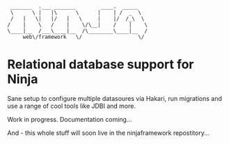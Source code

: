      _______  .___ _______        ____.  _____   
     \      \ |   |\      \      |    | /  _  \  
     /   |   \|   |/   |   \     |    |/  /_\  \
    /    |    \   /    |    \/\__|    /    |    \
    \____|__  /___\____|__  /\________\____|__  /
         web\/framework   \/                  \/



Relational database support for Ninja
=====================================

Sane setup to configure multiple datasoures via Hakari, run migrations and use
a range of cool tools like JDBI and more.

Work in progress. Documentation coming...

And - this whole stuff will soon live in the ninjaframework repostitory...
